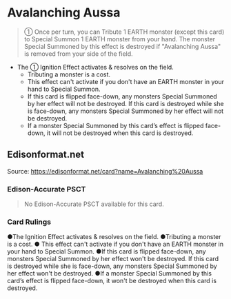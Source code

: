 # Avalanching Aussa

> ① Once per turn, you can Tribute 1 EARTH monster (except this card) to Special Summon 1 EARTH monster from your hand. The monster Special Summoned by this effect is destroyed if "Avalanching Aussa" is removed from your side of the field.

*   The ① Ignition Effect activates & resolves on the field.
    *   Tributing a monster is a cost.
    *   This effect can't activate if you don't have an EARTH monster in your hand to Special Summon.
    *   If this card is flipped face-down, any monsters Special Summoned by her effect will not be destroyed. If this card is destroyed while she is face-down, any monsters Special Summoned by her effect will not be destroyed.
    *   If a monster Special Summoned by this card’s effect is flipped face-down, it will not be destroyed when this card is destroyed.

## Edisonformat.net

Source: https://edisonformat.net/card?name=Avalanching%20Aussa

### Edison-Accurate PSCT

> No Edison-Accurate PSCT available for this card.

### Card Rulings

●The Ignition Effect activates & resolves on the field.
●Tributing a monster is a cost.
● This effect can't activate if you don't have an EARTH monster in your hand to Special Summon.
●If this card is flipped face-down, any monsters Special Summoned by her effect won't be destroyed. If this card is destroyed while she is face-down, any monsters Special Summoned by her effect won't be destroyed.
●If a monster Special Summoned by this card’s effect is flipped face-down, it won't be destroyed when this card is destroyed.
            